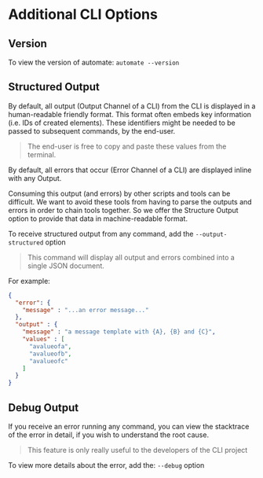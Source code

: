 ﻿# Additional CLI Options

## Version

To view the version of automate: `automate --version`

## Structured Output

By default, all output (Output Channel of a CLI) from the CLI is displayed in a human-readable friendly format. This format often embeds key information (i.e. IDs of created elements). These identifiers might be needed to be passed to subsequent commands, by the end-user.

> The end-user is free to copy and paste these values from the terminal.

By default, all errors that occur (Error Channel of a CLI) are displayed inline with any Output. 

Consuming this output (and errors) by other scripts and tools can be difficult. We want to avoid these tools from having to parse the outputs and errors in order to chain tools together. So we offer the Structure Output option to provide that data in machine-readable format.

To receive structured output from any command, add the `--output-structured` option

> This command will display all output and errors combined into a single JSON document.

For example:

```json
{
  "error": {
    "message" : "...an error message..."
  },
  "output" : {
    "message" : "a message template with {A}, {B} and {C}",
    "values" : [
      "avalueofa",
      "avalueofb",
      "avalueofc"
    ]
  }
}
```

## Debug Output

If you receive an error running any command, you can view the stacktrace of the error in detail, if you wish to understand the root cause. 

> This feature is only really useful to the developers of the CLI project

To view more details about the error, add the: `--debug` option